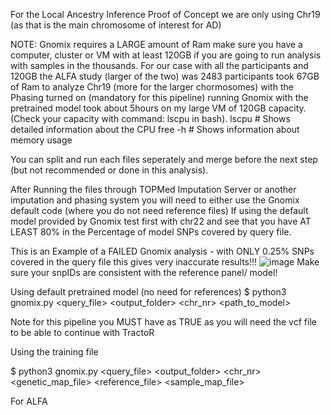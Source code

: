 For the Local Ancestry Inference Proof of Concept we are only using Chr19 (as that is the main chromosome of interest for AD)

NOTE: Gnomix requires a LARGE amount of Ram make sure you have a computer, cluster or VM with at least 120GB if you are going to run analysis with samples in the thousands.
For our case with all the participants and 120GB the ALFA study (larger of the two) was 2483 participants took 67GB of Ram to analyze Chr19 (more for the larger chormosomes) with the Phasing turned on (mandatory for this pipeline) running Gnomix with the pretrained model took about 5hours on my large VM of 120GB capacity. (Check your capacity with command: lscpu in bash).
lscpu        # Shows detailed information about the CPU
free -h      # Shows information about memory usage


You can split and run each files seperately and merge before the next step (but not recommended or done in this analysis). 

After Running the files through TOPMed Imputation Server or another imputation and phasing system you will need to either use the Gnomix default code (where you do not need reference files)
If using the default model provided by Gnomix test first with chr22 and see that you have AT LEAST 80% in the Percentage of model SNPs covered by query file.

This is an Example of a FAILED Gnomix analysis - with ONLY 0.25% SNPs covered in the query file this gives very inaccurate results!!!
![image](https://github.com/user-attachments/assets/48e48aba-40b0-47ca-ab92-f5dfe3ed79ba)
Make sure your snpIDs are consistent with the reference panel/ model!

Using default pretrained model (no need for references)
$ python3 gnomix.py <query_file> <output_folder> <chr_nr> <phase> <path_to_model> 

Note for this pipeline you MUST have <phase> as TRUE as you will need the vcf file to be able to continue with TractoR 

Using the training file

$ python3 gnomix.py <query_file> <output_folder> <chr_nr> <phase> <genetic_map_file> <reference_file> <sample_map_file>

For ALFA


